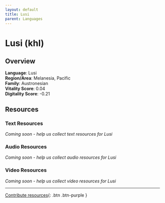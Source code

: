 ```yaml
---
layout: default
title: Lusi
parent: Languages
---
```


# Lusi (khl)

## Overview

**Language**: Lusi  
**Region/Area**: Melanesia, Pacific  
**Family**: Austronesian  
**Vitality Score**: 0.04  
**Digitality Score**: -0.21  

## Resources

### Text Resources
*Coming soon - help us collect text resources for Lusi*

### Audio Resources
*Coming soon - help us collect audio resources for Lusi*

### Video Resources
*Coming soon - help us collect video resources for Lusi*

---

[Contribute resources](https://fairtrain.github.io/){: .btn .btn-purple }
